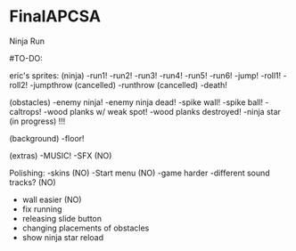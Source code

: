 # FinalAPCSA
Ninja Run 

#TO-DO:

eric's sprites:
(ninja)
-run1!
-run2!
-run3!
-run4!
-run5!
-run6!
-jump!
-roll1!
-roll2!
-jumpthrow (cancelled)
-runthrow (cancelled)
-death!

(obstacles)
-enemy ninja!
-enemy ninja dead!
-spike wall!
-spike ball!
-caltrops!
-wood planks w/ weak spot!
-wood planks destroyed!
-ninja star (in progress) !!!

(background)
-floor!

(extras)
-MUSIC!
-SFX (NO)

Polishing:
-skins (NO)
-Start menu (NO)
-game harder
-different sound tracks? (NO)
- wall easier (NO)
- fix running
- releasing slide button
- changing placements of obstacles
- show ninja star reload
